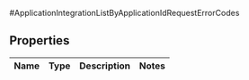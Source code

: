 #ApplicationIntegrationListByApplicationIdRequestErrorCodes

## Properties
Name | Type | Description | Notes
------------ | ------------- | ------------- | -------------

